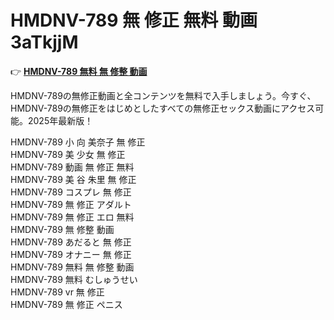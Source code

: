 # HMDNV-789 無 修正 無料 動画 3aTkjjM

👉 [**HMDNV-789 無料 無 修整 動画**](https://javleaks.cc?utm_medium=jp)

HMDNV-789の無修正動画と全コンテンツを無料で入手しましょう。今すぐ、HMDNV-789の無修正をはじめとしたすべての無修正セックス動画にアクセス可能。2025年最新版！

HMDNV-789 小 向 美奈子 無 修正<br>
HMDNV-789 美 少女 無 修正<br>
HMDNV-789 動画 無 修正 無料<br>
HMDNV-789 美 谷 朱里 無 修正<br>
HMDNV-789 コスプレ 無 修正<br>
HMDNV-789 無 修正 アダルト<br>
HMDNV-789 無 修正 エロ 無料<br>
HMDNV-789 無 修整 動画<br>
HMDNV-789 あだると 無 修正<br>
HMDNV-789 オナニー 無 修正<br>
HMDNV-789 無料 無 修整 動画<br>
HMDNV-789 無料 むしゅうせい<br>
HMDNV-789 vr 無 修正<br>
HMDNV-789 無 修正 ペニス<br>
